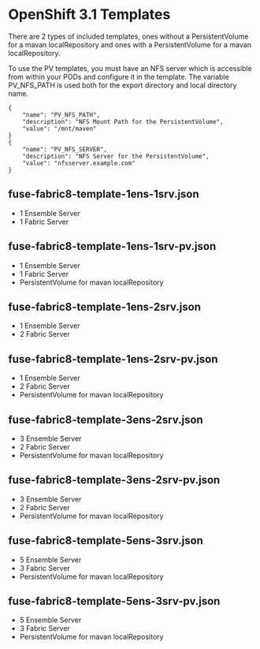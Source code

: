 OpenShift 3.1 Templates
=======================
There are 2 types of included templates, ones without a PersistentVolume for a mavan localRepository and ones with a PersistentVolume for a mavan localRepository.

To use the PV templates, you must have an NFS server which is accessible from within your PODs and configure it in the template. The variable PV_NFS_PATH is used both for the export directory and local directory name.
```
{
    "name": "PV_NFS_PATH",
    "description": "NFS Mount Path for the PersistentVolume",
    "value": "/mnt/maven"
}
{
    "name": "PV_NFS_SERVER",
    "description": "NFS Server for the PersistentVolume",
    "value": "nfsserver.example.com"
}
```
fuse-fabric8-template-1ens-1srv.json
------------------------------------
* 1 Ensemble Server
* 1 Fabric Server

fuse-fabric8-template-1ens-1srv-pv.json
---------------------------------------
* 1 Ensemble Server
* 1 Fabric Server
* PersistentVolume for mavan localRepository

fuse-fabric8-template-1ens-2srv.json
------------------------------------
* 1 Ensemble Server
* 2 Fabric Server

fuse-fabric8-template-1ens-2srv-pv.json
---------------------------------------
* 1 Ensemble Server
* 2 Fabric Server
* PersistentVolume for mavan localRepository

fuse-fabric8-template-3ens-2srv.json
------------------------------------
* 3 Ensemble Server
* 2 Fabric Server
* PersistentVolume for mavan localRepository

fuse-fabric8-template-3ens-2srv-pv.json
---------------------------------------
* 3 Ensemble Server
* 2 Fabric Server
* PersistentVolume for mavan localRepository

fuse-fabric8-template-5ens-3srv.json
------------------------------------
* 5 Ensemble Server
* 3 Fabric Server
* PersistentVolume for mavan localRepository

fuse-fabric8-template-5ens-3srv-pv.json
---------------------------------------
* 5 Ensemble Server
* 3 Fabric Server
* PersistentVolume for mavan localRepository
